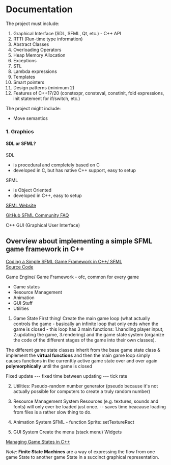 # Documentation

The project must include:
1. Graphical Interface (SDL, SFML, Qt, etc.) - C++ API 
2. RTTI (Run-time type information)
3. Abstract Classes
4. Overloading Operators
5. Heap Memory Allocation
6. Exceptions
7. STL
8. Lambda expressions
9. Templates
10. Smart pointers
11. Design patterns (minimum 2)
12. Features of C++17/20 (constexpr, consteval, constinit, fold expressions, init statement for if/switch, etc.)

The project might include:
- Move semantics


### 1. Graphics

#### SDL or SFML?

SDL 
- is procedural and completely based on C
- developed in C, but has native C++ support, easy to setup

SFML 
- is Object Oriented
- developed in C++, easy to setup

[SFML Website](https://www.sfml-dev.org/)

[GitHub SFML Community FAQ](https://github.com/SFML/SFML/wiki/Community-FAQ#libraries-gui-package)

 C++ GUI (Graphical User Interface) 
 
 ## Overview about implementing a simple SFML game framework in C++
 
 [Coding a Simple SFML Game Framework in C++/ SFML](https://www.youtube.com/watch?v=J_ZnUpXGMmg)\
 [Source Code](https://github.com/Hopson97/SFML-Game-Framework)
 
 Game Engine/ Game Framework - ofc, common for every game
 
 - Game states
 - Resource Management
 - Animation
 - GUI Stuff
 - Utilities
 
 
 1. Game State
 First thing! Create the main game loop (what actually controls the game - basically an infinite loop that only ends when the game is closed - this loop has 3 main functions: 1.handling player input, 2.updating the game, 3.rendering) and the game state system (organize the code of the different stages of the game into their own classes).
 
 The different game state classes inherit from the base game state class & implement the **virtual functions** and then the main game loop simply causes functions in the currenttly active game state over and over again **polymorphically** until the game is closed
 
 
 Fixed update --- fixed time between updating --- tick rate
 
 2. Utilities: Pseudo-random number generator (pseudo because it's not actually possible for computers to create a truly random number)
 
 3. Resource Management System
 Resources (e.g. textures, sounds and fonts) will only ever be loaded just once.
 -- saves time beacause loading from files is a rather slow thing to do.
 
 4. Animation System
 SFML - function Sprite::setTextureRect
 
 5. GUI System
 Create the menu (stack menu)
 Widgets
 
 
 
 
 [Managing Game States in C++](http://gamedevgeek.com/tutorials/managing-game-states-in-c/)
 
 
 
_Note:_
**Finite State Machines** are a way of expressing the flow from one game State to another game State in a succinct graphical representation.
 
 
 
 
 
 
 


